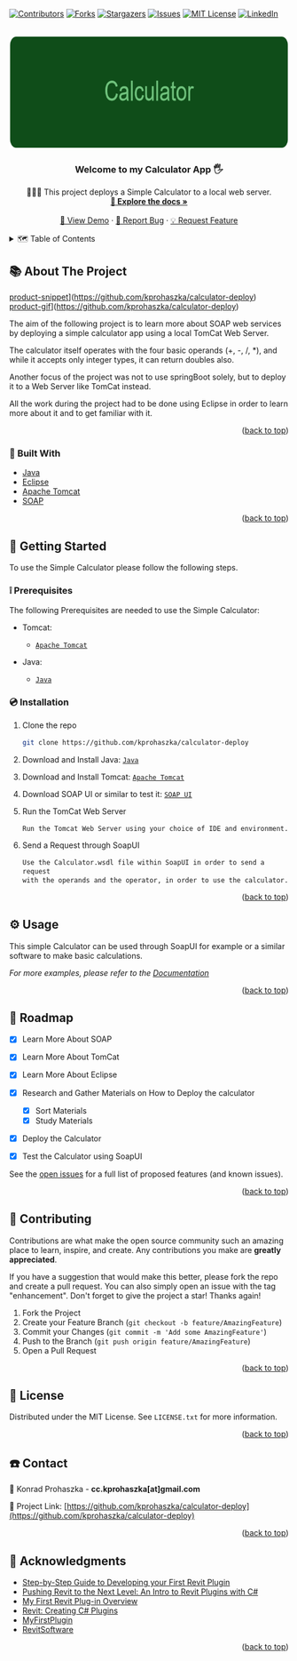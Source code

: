 <div id="top"></div>
<!--
*** Thanks for checking out the Best-README-Template. If you have a suggestion
*** that would make this better, please fork the repo and create a pull request
*** or simply open an issue with the tag "enhancement".
*** Don't forget to give the project a star!
*** Thanks again! Now go create something AMAZING! :D
-->



<!-- PROJECT SHIELDS -->
<!--
*** I'm using markdown "reference style" links for readability.
*** Reference links are enclosed in brackets [ ] instead of parentheses ( ).
*** See the bottom of this document for the declaration of the reference variables
*** for contributors-url, forks-url, etc. This is an optional, concise syntax you may use.
*** https://www.markdownguide.org/basic-syntax/#reference-style-links
-->
[![Contributors][contributors-shield]][contributors-url]
[![Forks][forks-shield]][forks-url]
[![Stargazers][stars-shield]][stars-url]
[![Issues][issues-shield]][issues-url]
[![MIT License][license-shield]][license-url]
[![LinkedIn][linkedin-shield]][linkedin-url]



<!-- PROJECT LOGO -->
<br />
<div align="center">
  <a href="https://github.com/kprohaszka/calculator-deploy">
    <img src="images/logo.png" alt="Logo" width="704" height="204">
  </a>

<h3 align="center">Welcome to my Calculator App 🖐</h3>

  <p align="center">
    👨🏼‍🎓 This project deploys a Simple Calculator to a local web server.
    <br />
    <a href="https://github.com/kprohaszka/ calculator-deploy"><strong>📄 Explore the docs »</strong></a>
    <br />
    <br />
    <a href="https://github.com/kprohaszka/calculator-deploy">🔭 View Demo</a>
    ·
    <a href="https://github.com/kprohaszka/calculator-deploy/issues">🐞 Report Bug</a>
    ·
    <a href="https://github.com/kprohaszka/calculator-deploy/issues">💡 Request Feature</a>
  </p>
</div>



<!-- TABLE OF CONTENTS -->
<details>
  <summary>🗺 Table of Contents</summary>
  <ol>
    <li>
      <a href="#about-the-project">📚 About The Project</a>
      <ul>
        <li><a href="#built-with">🔨 Built With</a></li>
      </ul>
    </li>
    <li>
      <a href="#getting-started">🚦 Getting Started</a>
      <ul>
        <li><a href="#prerequisites">❕ Prerequisites</a></li>
        <li><a href="#installation">💿 Installation</a></li>
      </ul>
    </li>
    <li><a href="#usage">⚙️ Usage</a></li>
    <li><a href="#roadmap">🛫 Roadmap</a></li>
    <li><a href="#contributing">🤝 Contributing</a></li>
    <li><a href="#license">🧾 License</a></li>
    <li><a href="#contact">☎️ Contact</a></li>
    <li><a href="#acknowledgments">💎 Acknowledgments</a></li>
  </ol>
</details>



<!-- ABOUT THE PROJECT -->
## 📚 About The Project

[product-snippet]](https://github.com/kprohaszka/calculator-deploy)
[product-gif]](https://github.com/kprohaszka/calculator-deploy)

The aim of the following project is to learn more about SOAP web services
by deploying a simple calculator app using a local TomCat Web Server.

The calculator itself operates with the four basic operands (+, -, /, *), 
and while it accepts only integer types, it can return doubles also.

Another focus of the project was not to use springBoot solely, but to deploy it to a Web Server like TomCat instead.

All the work during the project had to be done using Eclipse in order to learn more about it and to get familiar with it.

<p align="right">(<a href="#top">back to top</a>)</p>



### 🔨 Built With

* [Java](https://www.java.com/en/)
* [Eclipse](https://www.eclipse.org/)
* [Apache Tomcat](https://tomcat.apache.org/)
* [SOAP](https://en.wikipedia.org/wiki/SOAP/)

<p align="right">(<a href="#top">back to top</a>)</p>



<!-- GETTING STARTED -->
## 🚦 Getting Started

To use the Simple Calculator please
follow the following steps.

### ❕ Prerequisites

The following Prerequisites are needed to use the Simple Calculator:

* Tomcat: 
  * [```Apache Tomcat```](https://tomcat.apache.org/)

* Java:
  * [```Java```](https://www.java.com/en/)
### 💿 Installation

1. Clone the repo
   ```sh
   git clone https://github.com/kprohaszka/calculator-deploy
   ```
2. Download and Install Java: 
   [```Java```](https://www.java.com/en/)

3. Download and Install Tomcat: 
   [```Apache Tomcat```](https://tomcat.apache.org/)

4. Download SOAP UI or similar to test it:
   [```SOAP UI```](https://www.soapui.org/)

5. Run the TomCat Web Server
   ```
   Run the Tomcat Web Server using your choice of IDE and environment.
   ```

6. Send a Request through SoapUI 
   ```
   Use the Calculator.wsdl file within SoapUI in order to send a request
   with the operands and the operator, in order to use the calculator.
   ```


<p align="right">(<a href="#top">back to top</a>)</p>



<!-- USAGE EXAMPLES -->
## ⚙️ Usage

This simple Calculator can be used through SoapUI for example or a similar software to make basic calculations.

_For more examples, please refer to the [Documentation](https://github.com/kprohaszka/calculator-deploy/issues)_

<p align="right">(<a href="#top">back to top</a>)</p>



<!-- ROADMAP -->
## 🛫 Roadmap

- [x] Learn More About SOAP
- [x] Learn More About TomCat
- [x] Learn More About Eclipse
- [x] Research and Gather Materials on How to Deploy the calculator
    - [x] Sort Materials
    - [x] Study Materials
- [x] Deploy the Calculator
- [x] Test the Calculator using SoapUI


See the [open issues](https://github.com/kprohaszka/calculator-deploy/issues) for a full list of proposed features (and known issues).

<p align="right">(<a href="#top">back to top</a>)</p>



<!-- CONTRIBUTING -->
## 🤝 Contributing

Contributions are what make the open source community such an amazing place to learn, inspire, and create. Any contributions you make are **greatly appreciated**.

If you have a suggestion that would make this better, please fork the repo and create a pull request. You can also simply open an issue with the tag "enhancement".
Don't forget to give the project a star! Thanks again!

1. Fork the Project
2. Create your Feature Branch (`git checkout -b feature/AmazingFeature`)
3. Commit your Changes (`git commit -m 'Add some AmazingFeature'`)
4. Push to the Branch (`git push origin feature/AmazingFeature`)
5. Open a Pull Request

<p align="right">(<a href="#top">back to top</a>)</p>



<!-- LICENSE -->
## 🧾 License

Distributed under the MIT License. See `LICENSE.txt` for more information.

<p align="right">(<a href="#top">back to top</a>)</p>



<!-- CONTACT -->
## ☎️ Contact

📧 Konrad Prohaszka - **cc.kprohaszka[at]gmail.com**

🔗 Project Link: [https://github.com/kprohaszka/calculator-deploy](https://github.com/kprohaszka/calculator-deploy)

<p align="right">(<a href="#top">back to top</a>)</p>



<!-- ACKNOWLEDGMENTS -->
## 💎 Acknowledgments

* [Step-by-Step Guide to Developing your First Revit Plugin](http://aectechy.com/stepbystep-guide-to-your-first-revit-plugin/)
* [Pushing Revit to the Next Level: An Intro to Revit Plugins with C#](https://www.autodesk.com/autodesk-university/class/Pushing-Revit-Next-Level-Intro-Revit-Plugins-C-2018)
* [My First Revit Plug-in Overview](https://knowledge.autodesk.com/search-result/caas/simplecontent/content/my-first-revit-plug-overview.html)
* [Revit: Creating C# Plugins](https://www.linkedin.com/learning/revit-creating-c-sharp-plugins)
* [MyFirstPlugin](https://thebuildingcoder.typepad.com/files/revit_2013_api_my_first_plug-in_training.pdf)
* [RevitSoftware](https://www.autodesk.com/products/revit/overview?term=1-YEAR&tab=subscription)

<p align="right">(<a href="#top">back to top</a>)</p>



<!-- MARKDOWN LINKS & IMAGES -->
<!-- https://www.markdownguide.org/basic-syntax/#reference-style-links -->
[contributors-shield]: https://img.shields.io/github/contributors/kprohaszka/calculator-deploy.svg?style=for-the-badge
[contributors-url]: https://github.com/kprohaszka/calculator-deploy/graphs/contributors
[forks-shield]: https://img.shields.io/github/forks/kprohaszka/calculator-deploy.svg?style=for-the-badge
[forks-url]: https://github.com/kprohaszka/calculator-deploy/network/members
[stars-shield]: https://img.shields.io/github/stars/kprohaszka/calculator-deploy.svg?style=for-the-badge
[stars-url]: https://github.com/kprohaszka/kprohaszka/calculator-deploy/stargazers
[issues-shield]: https://img.shields.io/github/issues/kprohaszka/calculator-deploy.svg?style=for-the-badge
[issues-url]: https://github.com/kprohaszka/calculator-deploy/issues
[license-shield]: https://img.shields.io/github/license/kprohaszka/calculator-deploy.svg?style=for-the-badge
[license-url]: https://github.com/kprohaszka/calculator-deploy/blob/main/LICENSE.txt
[linkedin-shield]: https://img.shields.io/badge/-LinkedIn-black.svg?style=for-the-badge&logo=linkedin&colorB=555
[linkedin-url]: https://linkedin.com/in/konradprohaszka
[product-screenshot]: images/screenshot.png
[product-snippet]: https://i.postimg.cc/QxbCqF09/carbon.png
[product-gif]: https://i.postimg.cc/RFW9wFqt/Animation4.gif